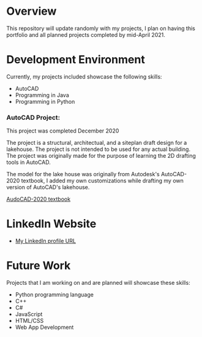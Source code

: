 # Overview

This repository will update randomly with my projects, I plan on having this portfolio and all planned projects completed by mid-April 2021.

# Development Environment

Currently, my projects included showcase the following skills:

* AutoCAD
* Programming in Java
* Programming in Python

### AutoCAD Project:

This project was completed December 2020

The project is a structural, architectual, and a siteplan draft design for a lakehouse. The project is not intended to be used for any actual building. The project was originally made for the purpose of learning the 2D drafting tools in AutoCAD.

The model for the lake house was originally from Autodesk's AutoCAD-2020 textbook, I added my own customizations while drafting my own version of AutoCAD's lakehouse.

[AudoCAD-2020 textbook](https://www.amazon.com/Residential-Design-Using-AutoCAD-2020/dp/1630572586/ref=sr_1_7?dchild=1&hvadid=78134157793646&hvbmt=bb&hvdev=c&hvqmt=p&keywords=autocad+2020&qid=1611963312&sr=8-7&tag=mh0b-20)

# LinkedIn Website

* [My LinkedIn profile URL](www.linkedin.com/in/bryce-maughan)

# Future Work

Projects that I am working on and are planned will showcase these skills:

* Python programming language
* C++
* C#
* JavaScript
* HTML/CSS
* Web App Development
